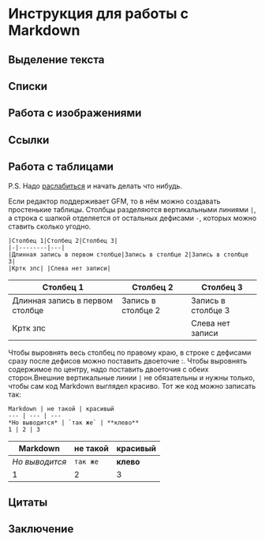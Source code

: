 # Инструкция для работы с Markdown

## Выделение текста

## Списки

## Работа с изображениями

## Ссылки

## Работа с таблицами

P.S. Надо [раслабиться](https://www.youtube.com/watch?v=uIFGUQ0T560) и начать делать что нибудь.

Если редактор поддерживает GFM, то в нём можно создавать простенькие таблицы. Столбцы разделяются вертикальными линиями `|`, а строка с шапкой отделяется от остальных дефисами `-`, которых можно ставить сколько угодно.
```
|Столбец 1|Столбец 2|Столбец 3|
|-|--------|---|
|Длинная запись в первом столбце|Запись в столбце 2|Запись в столбце 3|
|Кртк зпс| |Слева нет записи|
```

|Столбец 1|Столбец 2|Столбец 3|
|-|--------|---|
|Длинная запись в первом столбце|Запись в столбце 2|Запись в столбце 3|
|Кртк зпс| |Слева нет записи|

Чтобы выровнять весь столбец по правому краю, в строке с дефисами сразу после дефисов можно поставить двоеточие :. Чтобы выровнять содержимое по центру, надо поставить двоеточия с обеих сторон.Внешние вертикальные линии `|` не обязательны и нужны только, чтобы сам код Markdown выглядел красиво. Тот же код можно записать так:
```
Markdown | не такой | красивый
--- | --- | ---
*Но выводится* | `так же` | **клево**
1 | 2 | 3
```

Markdown | не такой | красивый
--- | --- | ---
*Но выводится* | `так же` | **клево**
1 | 2 | 3

## Цитаты

## Заключение